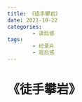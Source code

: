 ```yaml
---
title: 《徒手攀岩》
date: 2021-10-22
categories:
        - 读后感
tags:
        - 纪录片
        - 观后感
---
```


# 《徒手攀岩》
